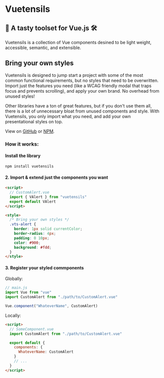 # Vuetensils

## 🍴 A tasty toolset for Vue.js 🛠

Vuetensils is a collection of Vue components desined to be light weight, accessible, semantic, and extensible.

## Bring your own styles

Vuetensils is designed to jump start a project with some of the most common functional requirements, but no styles that need to be overwritten. Import just the features you need (like a WCAG friendly modal that traps focus and prevents scrolling), and apply your own brand. No overhead from unused styles!

Other libraries have a ton of great features, but if you don't use them all, there is a lot of unnecessary bloat from unused components and style. With Vuetensils, you only import what you need, and add your own presentational styles on top.

View on [GitHub](https://github.com/Stegosource/vuetensils) or [NPM](https://www.npmjs.com/package/vuetensils).

### How it works:

#### Install the library

`npm install vuetensils`

#### 2. Import & extend just the components you want

```html
<script>
  // CustomAlert.vue
  import { VAlert } from "vuetensils"
  export default VAlert
</script>

<style>
  /* Bring your own styles */
  .vts-alert {
    border: 1px solid currentColor;
    border-radius: 4px;
    padding: 0 10px;
    color: #900;
    background: #fdd;
  }
</style>
```

#### 3. Register your styled commponents

Globally:

```js static
// main.js
import Vue from "vue"
import CustomAlert from "./path/to/CustomAlert.vue"

Vue.component("WhateverName", CustomAlert)
```

Locally:

```html static
<script>
  // SomeComponent.vue
  import CustomAlert from "./path/to/CustomAlert.vue"

  export default {
    components: {
      WhateverName: CustomAlert
    }
    // ...
  }
</script>
```

<!-- TODO: Toggles: https://codepen.io/heydon/pen/QqzRvQ/ -->
<!-- TODO: Allow components to accept `tag` prop -->
<!-- TODO: https://rollup-plugin-vue.vuejs.org/examples.html#minimal -->
<!-- TODO: SSR -->
<!-- TODO: functional -->
